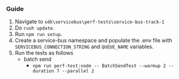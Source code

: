 ### Guide

1. Navigate to `sdk\servicebus\perf-tests\service-bus-track-1`
2. Do `rush update`.
3. Run `npm run setup`.
4. Create a service-bus namespace and populate the .env file with `SERVICEBUS_CONNECTION_STRING` and `QUEUE_NAME` variables.
6. Run the tests as follows
   - batch send
     - `npm run perf-test:node -- BatchSendTest --warmup 2 --duration 7 --parallel 2`
